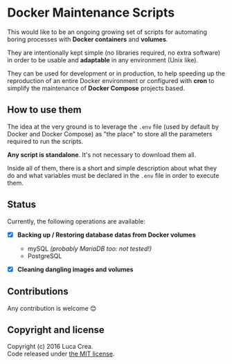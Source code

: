 # Docker Maintenance Scripts
This would like to be an ongoing growing set of scripts for automating boring processes with **Docker containers** and **volumes**.

They are intentionally kept simple (no libraries required, no extra software) in order to be usable and **adaptable** in any environment (Unix like).

They can be used for development or in production, to help speeding up the reproduction of an entire Docker environment or configured with **cron** to simplify the maintenance of **Docker Compose** projects based.


## How to use them
The idea at the very ground is to leverage the `.env` file (used by default by Docker and Docker Compose) as "the place" to store all the parameters required to run the scripts.

**Any script is standalone**. It's not necessary to download them all.

Inside all of them, there is a short and simple description about what they do and what variables must be declared in the `.env` file in order to execute them.


## Status
Currently, the following operations are available:

-   [x] **Backing up / Restoring database datas from Docker volumes**
    -   mySQL *(probably MariaDB too: not tested!)*
    -   PostgreSQL
-   [x] **Cleaning dangling images and volumes**


## Contributions
Any contribution is welcome :blush:

## Copyright and license
Copyright (c) 2016 Luca Crea.  
Code released under [the MIT license](LICENSE).
